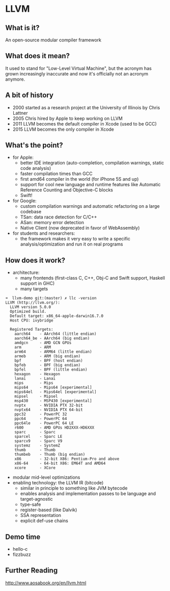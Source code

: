 # LLVM

## What is it?
An open-source modular compiler framework

## What does it mean?
It used to stand for "Low-Level Virtual Machine", but the acronym has grown increasingly inaccurate and now it's officially not an acronym anymore.

## A bit of history
* 2000 started as a research project at the University of Illinois by Chris Lattner
* 2005 Chris hired by Apple to keep working on LLVM
* 2011 LLVM becomes the default compiler in Xcode (used to be GCC)
* 2015 LLVM becomes the only compiler in Xcode

## What's the point?
* for Apple:
  * better IDE integration (auto-completion, compilation warnings, static code analysis)
  * faster compilation times than GCC
  * first amd64 compiler in the world (for iPhone 5S and up)
  * support for cool new language and runtime features like Automatic Reference Counting and Objective-C blocks
  * Swift!
* for Google:
  * custom compilation warnings and automatic refactoring on a large codebase
  * TSan: data race detection for C/C++
  * ASan: memory error detection
  * Native Client (now deprecated in favor of WebAssembly)
* for students and researchers:
  * the framework makes it very easy to write a specific analysis/optimization and run it on real programs

## How does it work?
* architecture:
  * many frontends (first-class C, C++, Obj-C and Swift support, Haskell support in GHC)
  * many targets
```
➜  llvm-demo git:(master) ✗ llc -version
LLVM (http://llvm.org/):
  LLVM version 5.0.0
  Optimized build.
  Default target: x86_64-apple-darwin16.7.0
  Host CPU: ivybridge

  Registered Targets:
    aarch64    - AArch64 (little endian)
    aarch64_be - AArch64 (big endian)
    amdgcn     - AMD GCN GPUs
    arm        - ARM
    arm64      - ARM64 (little endian)
    armeb      - ARM (big endian)
    bpf        - BPF (host endian)
    bpfeb      - BPF (big endian)
    bpfel      - BPF (little endian)
    hexagon    - Hexagon
    lanai      - Lanai
    mips       - Mips
    mips64     - Mips64 [experimental]
    mips64el   - Mips64el [experimental]
    mipsel     - Mipsel
    msp430     - MSP430 [experimental]
    nvptx      - NVIDIA PTX 32-bit
    nvptx64    - NVIDIA PTX 64-bit
    ppc32      - PowerPC 32
    ppc64      - PowerPC 64
    ppc64le    - PowerPC 64 LE
    r600       - AMD GPUs HD2XXX-HD6XXX
    sparc      - Sparc
    sparcel    - Sparc LE
    sparcv9    - Sparc V9
    systemz    - SystemZ
    thumb      - Thumb
    thumbeb    - Thumb (big endian)
    x86        - 32-bit X86: Pentium-Pro and above
    x86-64     - 64-bit X86: EM64T and AMD64
    xcore      - XCore
```
  * modular mid-level optimizations
* enabling technology: the LLVM IR (bitcode)
  * similar in principle to something like JVM bytecode
  * enables analysis and implementation passes to be language and target-agnostic
  * type-safe
  * register-based (like Dalvik)
  * SSA representation
  * explicit def-use chains

## Demo time
* hello-c
* fizzbuzz

## Further Reading
http://www.aosabook.org/en/llvm.html

